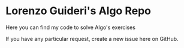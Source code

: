 # Lorenzo Guideri's Algo Repo

Here you can find my code to solve Algo's exercises

If you have any particular request, create a new issue here on GitHub.
